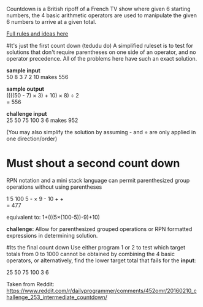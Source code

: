 Countdown is a British ripoff of a French TV show where given 6 starting numbers, the 4 basic arithmetic operators are used to manipulate the given 6 numbers to arrive at a given total.

[Full rules and ideas here](http://datagenetics.com/blog/august32014/index.html)

#It's just the first count down (tedudu do)
A simplified ruleset is to test for solutions that don't require parentheses on one side of an operator, and no operator precedence.  All of the problems here have such an exact solution.

**sample input**  
 50  8  3  7  2  10 makes 556

**sample output**  
((((50 - 7) × 3) + 10) × 8) ÷ 2  
= 556

**challenge input**  
 25 50 75 100 3 6 makes 952

(You may also simplify the solution by assuming - and ÷ are only applied in one direction/order)

# Must shout a second count down
RPN notation and a mini stack language can permit parenthesized group operations without using parentheses

1 5 100 5 - × 9 - 10 + +  
= 477

equivalent to:  1+(((5×(100-5))-9)+10)

**challenge:**  Allow for parenthesized grouped operations or RPN formatted expressions in determining solution.

#Its the final count down
Use either program 1 or 2 to test which target totals from 0 to 1000 cannot be obtained by combining the 4 basic operators, or alternatively, find the lower target total that fails for the **input**:

25 50 75 100 3 6

Taken from Reddit: https://www.reddit.com/r/dailyprogrammer/comments/452omr/20160210_challenge_253_intermediate_countdown/